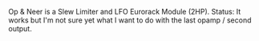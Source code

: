 Op & Neer is a Slew Limiter and LFO Eurorack Module (2HP).
Status: It works but I'm not sure yet what I want to do with the last opamp / second output.
